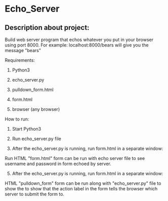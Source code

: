 # Echo_Server
## Description about project: 

Build web server program that echos whatever you put in your browser using port 8000. 
For example: localhost:8000/bears will give you the message "bears"

Requirements: 

1. Python3

2. echo_server.py

3. pulldown_form.html

4. form.html    

5. browser (any browser) 

How to run: 

1. Start Python3 

2. Run echo_server.py file

4. After the echo_server.py is running, run form.html in a separate window:  

Run HTML "form.html" form can be run with echo server file to see username
and password in form echoed by server.

5. After the echo_server.py is running, run form.html in a separate window:  

HTML "pulldown_form" form can be run along with "echo_server.py" file to show the 
to show that the action label in the form tells the browser which server to submit the form to.  

 